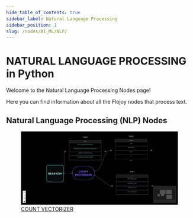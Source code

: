 ```yaml
---
hide_table_of_contents: true
sidebar_label: Natural Language Processing
sidebar_position: 1
slug: /nodes/AI_ML/NLP/
---
```


# NATURAL LANGUAGE PROCESSING in Python

Welcome to the Natural Language Processing Nodes page!

Here you can find information about all the Flojoy nodes that process text.

## Natural Language Processing (NLP) Nodes

<div className="flex flex-wrap" style={{ marginLeft: "-55px" }}>

<div className="p-4">
<a href="/nodes/AI_ML/NLP/COUNT_VECTORIZER/">
<figure style={{ width: "200px", height: "200px", objectFit: "scale-down", marginRight: "15px" }}>
<img src="https://raw.githubusercontent.com/flojoy-ai/docs/main/docs/nodes/AI_ML/NLP/COUNT_VECTORIZER/examples/EX1/output.jpeg" style={{ width: "200px", height: "200px", objectFit: "scale-down", marginRight: "15px" }} />
<figcaption>COUNT VECTORIZER</figcaption>
</figure>
</a></div>

</div>